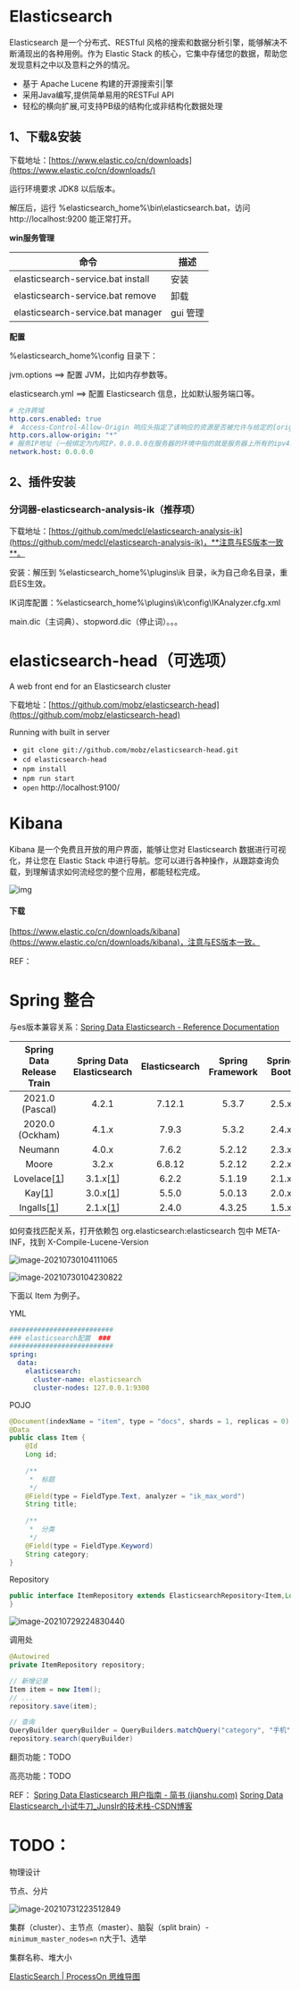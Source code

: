 # Elasticsearch

Elasticsearch 是一个分布式、RESTful 风格的搜索和数据分析引擎，能够解决不断涌现出的各种用例。作为 Elastic Stack 的核心，它集中存储您的数据，帮助您发现意料之中以及意料之外的情况。

- 基于 Apache Lucene 构建的开源搜索引|擎
- 采用Java编写,提供简单易用的RESTFuI API
- 轻松的横向扩展,可支持PB级的结构化或非结构化数据处理

## 1、下载&安装

下载地址：[https://www.elastic.co/cn/downloads](https://www.elastic.co/cn/downloads/)

运行环境要求 JDK8 以后版本。

解压后，运行 %elasticsearch_home%\bin\elasticsearch.bat，访问 http://localhost:9200 能正常打开。

**win服务管理**

| 命令                              | 描述     |
| --------------------------------- | -------- |
| elasticsearch-service.bat install | 安装     |
| elasticsearch-service.bat remove  | 卸载     |
| elasticsearch-service.bat manager | gui 管理 |

**配置**

%elasticsearch_home%\config 目录下：

jvm.options           ==> 配置 JVM，比如内存参数等。

elasticsearch.yml  ==> 配置 Elasticsearch 信息，比如默认服务端口等。

```yaml
# 允许跨域
http.cors.enabled: true
#  Access-Control-Allow-Origin 响应头指定了该响应的资源是否被允许与给定的[origin](https://developer.mozilla.org/zh-CN/docs/Glossary/Origin)共享。
http.cors.allow-origin: "*"
# 服务IP地址（一般绑定为内网IP，0.0.0.0在服务器的环境中指的就是服务器上所有的ipv4地址）
network.host: 0.0.0.0
```



## 2、插件安装

### 分词器-elasticsearch-analysis-ik（推荐项）

下载地址：[https://github.com/medcl/elasticsearch-analysis-ik](https://github.com/medcl/elasticsearch-analysis-ik)，**注意与ES版本一致**。

安装：解压到 %elasticsearch_home%\\plugins\ik 目录，ik为自己命名目录，重启ES生效。

IK词库配置：%elasticsearch_home%\\plugins\ik\config\IKAnalyzer.cfg.xml

main.dic（主词典）、stopword.dic（停止词）。。。

# elasticsearch-head（可选项）

A web front end for an Elasticsearch cluster

下载地址：[https://github.com/mobz/elasticsearch-head](https://github.com/mobz/elasticsearch-head)

Running with built in server

- `git clone git://github.com/mobz/elasticsearch-head.git`
- `cd elasticsearch-head`
- `npm install`
- `npm run start`
- `open` http://localhost:9100/

# Kibana

Kibana 是一个免费且开放的用户界面，能够让您对 Elasticsearch 数据进行可视化，并让您在 Elastic Stack 中进行导航。您可以进行各种操作，从跟踪查询负载，到理解请求如何流经您的整个应用，都能轻松完成。

![img](Elasticsearch.assets/illustrated-screenshot-hero-kibana.png)

#### 下载

[https://www.elastic.co/cn/downloads/kibana](https://www.elastic.co/cn/downloads/kibana)，注意与ES版本一致。

REF：

# Spring 整合

与es版本兼容关系：[Spring Data Elasticsearch - Reference Documentation](https://docs.spring.io/spring-data/elasticsearch/docs/current/reference/html/#preface.versions)

|                  Spring Data Release Train                   |                  Spring Data Elasticsearch                   | Elasticsearch | Spring Framework | Spring Boot |
| :----------------------------------------------------------: | :----------------------------------------------------------: | :-----------: | :--------------: | :---------: |
|                       2021.0 (Pascal)                        |                            4.2.1                             |    7.12.1     |      5.3.7       |    2.5.x    |
|                       2020.0 (Ockham)                        |                            4.1.x                             |     7.9.3     |      5.3.2       |    2.4.x    |
|                           Neumann                            |                            4.0.x                             |     7.6.2     |      5.2.12      |    2.3.x    |
|                            Moore                             |                            3.2.x                             |    6.8.12     |      5.2.12      |    2.2.x    |
| Lovelace[[1](https://docs.spring.io/spring-data/elasticsearch/docs/current/reference/html/#_footnotedef_1)] | 3.1.x[[1](https://docs.spring.io/spring-data/elasticsearch/docs/current/reference/html/#_footnotedef_1)] |     6.2.2     |      5.1.19      |    2.1.x    |
| Kay[[1](https://docs.spring.io/spring-data/elasticsearch/docs/current/reference/html/#_footnotedef_1)] | 3.0.x[[1](https://docs.spring.io/spring-data/elasticsearch/docs/current/reference/html/#_footnotedef_1)] |     5.5.0     |      5.0.13      |    2.0.x    |
| Ingalls[[1](https://docs.spring.io/spring-data/elasticsearch/docs/current/reference/html/#_footnotedef_1)] | 2.1.x[[1](https://docs.spring.io/spring-data/elasticsearch/docs/current/reference/html/#_footnotedef_1)] |     2.4.0     |      4.3.25      |    1.5.x    |

如何查找匹配关系，打开依赖包 org.elasticsearch:elasticsearch 包中 META-INF，找到 X-Compile-Lucene-Version

![image-20210730104111065](Elasticsearch.assets/image-20210730104111065.png)

![image-20210730104230822](Elasticsearch.assets/image-20210730104230822.png)

下面以 Item 为例子。

YML

```yaml
##########################
### elasticsearch配置  ###
##########################
spring:
  data:
    elasticsearch:
      cluster-name: elasticsearch
      cluster-nodes: 127.0.0.1:9300
```

POJO

```java
@Document(indexName = "item", type = "docs", shards = 1, replicas = 0)
@Data
public class Item {
    @Id
    Long id;
    
    /**
     *  标题
     */
    @Field(type = FieldType.Text, analyzer = "ik_max_word")
    String title;
    
    /**
     *  分类
     */
    @Field(type = FieldType.Keyword)
    String category;
}
```

Repository

```java
public interface ItemRepository extends ElasticsearchRepository<Item,Long> {
}
```

![image-20210729224830440](Elasticsearch.assets/image-20210729224830440.png)

调用处

```java
@Autowired
private ItemRepository repository;

// 新增记录
Item item = new Item();
// ...
repository.save(item);

// 查询
QueryBuilder queryBuilder = QueryBuilders.matchQuery("category", "手机");
repository.search(queryBuilder)

```

翻页功能：TODO

高亮功能：TODO



REF：
[Spring Data Elasticsearch 用户指南 - 简书 (jianshu.com)](https://www.jianshu.com/p/27e1d583aafb)
[Spring Data Elasticsearch_小试牛刀_JunsIr的技术栈-CSDN博客](https://blog.csdn.net/JunSIrhl/article/details/106067186)

# **TODO：**

物理设计

节点、分片

![image-20210731223512849](Elasticsearch-01.assets/image-20210731223512849.png)

集群（cluster）、主节点（master）、脑裂（split brain）- `minimum_master_nodes=n` n大于1、选举

集群名称、堆大小

[ElasticSearch | ProcessOn 思维导图](https://www.processon.com/view/5f2ba7c5637689313abef450?fromnew=1)
